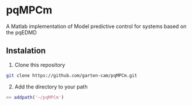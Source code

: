 # pqMPCm

A Matlab implementation of Model predictive control for systems based on the pqEDMD

## Instalation 

1. Clone this repository
```bash
git clone https://github.com/garten-cam/pqMPCm.git
``` 

2. Add the directory to your path
```matlab
>> addpath('~/pqMPCm')
```
